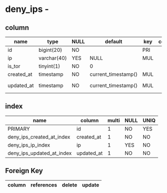 

	
# deny_ips - 
## column
name|type|NULL|default|key|comment|Extra
----|----|----|----|----|---|---|
id|bigint(20)|NO||PRI||auto_increment|
ip|varchar(40)|YES|NULL|MUL|||
is_tor|tinyint(1)|NO|0||||
created_at|timestamp|NO|current_timestamp()|MUL|||
updated_at|timestamp|NO|current_timestamp()|MUL||on update current_timestamp()|

## index
name|column|multi|NULL|UNIQ
----|----|----|----|----
PRIMARY|id|1|NO|YES|
deny_ips_created_at_index|created_at|1|NO|NO|
deny_ips_ip_index|ip|1|YES|NO|
deny_ips_updated_at_index|updated_at|1|NO|NO|


## Foreign Key
column|references|delete|update
----|----|----|----
